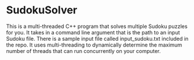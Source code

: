 # SudokuSolver
This is a multi-threaded C++ program that solves multiple Sudoku puzzles for you. It takes in a command line argument that is the path to an input Sudoku file. 
There is a sample input file called input_sudoku.txt included in the repo. It uses multi-threading to dynamically determine the maximum number of threads 
that can run concurrently on your computer.  
